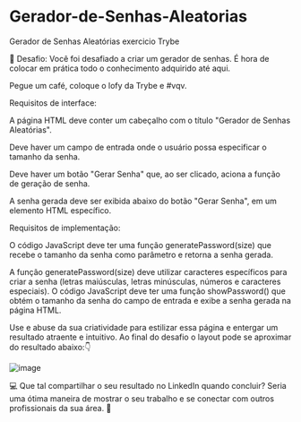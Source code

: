 # Gerador-de-Senhas-Aleatorias
Gerador de Senhas Aleatórias exercicio Trybe

🥷 Desafio:
Você foi desafiado a criar um gerador de senhas. É hora de colocar em prática todo o conhecimento
adquirido até aqui.

 Pegue um café, coloque o lofy da Trybe e #vqv.

Requisitos de interface:

A página HTML deve conter um cabeçalho com o título "Gerador de Senhas Aleatórias".

Deve haver um campo de entrada onde o usuário possa especificar o tamanho da senha.

Deve haver um botão "Gerar Senha" que, ao ser clicado, aciona a função de geração de senha.

A senha gerada deve ser exibida abaixo do botão "Gerar Senha", em um elemento HTML específico.



Requisitos de implementação:

O código JavaScript deve ter uma função generatePassword(size) que recebe o tamanho da senha
como parâmetro e retorna a senha gerada.

A função generatePassword(size) deve utilizar caracteres específicos para criar a senha (letras
maiúsculas, letras minúsculas, números e caracteres especiais).
O código JavaScript deve ter uma função showPassword() que obtém o tamanho da senha do campo
de entrada e exibe a senha gerada na página HTML.

Use e abuse da sua criatividade para estilizar essa página e entergar um resultado atraente e intuitivo. Ao
final do desafio o layout pode se aproximar do resultado abaixo:👇


![image](https://github.com/kinishii1/Gerador-de-Senhas-Aleatorias/assets/141375504/5e9d4ade-9a8d-4c65-8af3-1d875dd83594)


💻 Que tal compartilhar o seu resultado no LinkedIn quando concluir? Seria uma ótima maneira de mostrar o seu
trabalho e se conectar com outros profissionais da sua área. 🚀
